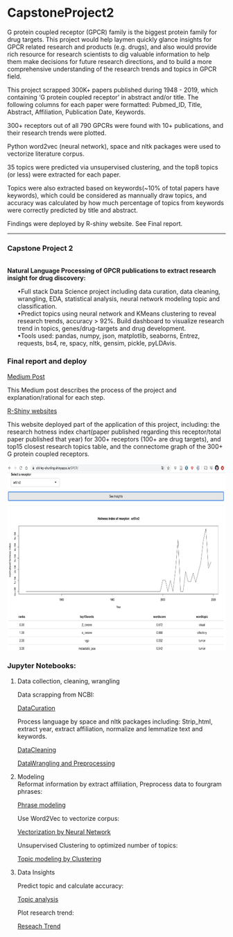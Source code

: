 # CapstoneProject2

G protein coupled receptor (GPCR) family is the biggest protein family for drug targets. This project would help laymen quickly glance insights for GPCR related research and products (e.g. drugs), and also would provide rich resource for research scientists to dig valuable information to help them make decisions for future research directions, and to build a more comprehensive understanding of the research trends and topics in GPCR field.

This project scrapped 300K+ papers published during 1948 - 2019, which containing ‘G protein coupled receptor’ in abstract and/or title. The following columns for each paper were formatted: 
Pubmed_ID, Title, Abstract, Affiliation, Publication Date, Keywords.

300+ receptors out of all 790 GPCRs were found with 10+ publications, and their research trends were plotted. 

Python word2vec (neural network), space and nltk packages were used to vectorize literature corpus.

35 topics were predicted via unsupervised clustering, and the top8 topics (or less) were extracted for each paper.

Topics were also extracted based on keywords(~10% of total papers have keywords), which could be considered as mannually draw topics, and accuracy was calculated by how much percentage of topics from keywords were correctly predicted by title and abstract. 

Findings were deployed by R-shiny website. See Final report.

***
<div class="span5 alert alert-info">
<h3>Capstone Project 2</h3>
<br/>
<b>Natural Language Processing of GPCR publications to extract research insight for drug discovery:</b> <ol>
•Full stack Data Science project including data curation, data cleaning, wrangling, EDA, statistical analysis, neural network modeling topic and classification.
<br/>
•Predict topics using neural network and KMeans clustering to reveal research trends, accuracy > 92%. Build dashboard to visualize research trend in topics, genes/drug-targets and drug development.
<br/>
•Tools used: pandas, numpy, json, matplotlib, seaborns, Entrez, requests, bs4, re, spacy, nltk, gensim,  pickle, pyLDAvis.
</div>


### Final report and deploy
[Medium Post](https://medium.com/@shunling.guo/gpcr-research-trends-fb827144da02)

This Medium post describes the process of the project and explanation/rational for each step.

[R-Shiny websites](https://shirley-shunling.shinyapps.io/GPCR/)

This website deployed part of the application of this project, including: the research hotness index chart(paper published regarding this receptor/total paper published that year) for 300+ receptors (100+ are drug targets), and top15 closest research topics table, and the connectome graph of the 300+ G protein coupled receptors.

<img src="R/Rshiny.png" width="790" height="430">

### Jupyter Notebooks:
<ol>

<li> Data collection, cleaning, wrangling </div>

Data scrapping from NCBI:

[DataCuration](https://github.com/Shunling/CapstoneProjects/blob/master/NaturalLanguageProcessingGPCR/DataCollection.ipynb)


Process language by space and nltk packages including: Strip_html, extract year, extract affiliation, normalize and lemmatize text and keywords.

[DataCleaning](https://github.com/Shunling/CapstoneProjects/blob/master/NaturalLanguageProcessingGPCR/DataCleaning.ipynb)

[DataWrangling and Preprocessing](https://github.com/Shunling/CapstoneProjects/blob/master/NaturalLanguageProcessingGPCR/DataPreprocessing.ipynb)


<li> Modeling </li>
Reformat information by extract affiliation, Preprocess data to fourgram phrases:

[Phrase modeling](https://github.com/Shunling/CapstoneProjects/blob/master/NaturalLanguageProcessingGPCR/FourgramPhrases_Text.ipynb)

Use Word2Vec to vectorize corpus:

[Vectorization by Neural Network](https://github.com/Shunling/CapstoneProjects/blob/master/NaturalLanguageProcessingGPCR/WordVecterization_Word2Vec.ipynb)

Unsupervised Clustering to optimized number of topics:

[Topic modeling by Clustering](https://github.com/Shunling/CapstoneProjects/blob/master/NaturalLanguageProcessingGPCR/Clustering.ipynb)


<li> Data Insights </li>

Predict topic and calculate accuracy:

[Topic analysis](https://github.com/Shunling/CapstoneProjects/blob/master/NaturalLanguageProcessingGPCR/TopicPrediction.ipynb)

Plot research trend:

[Reseach Trend](https://github.com/Shunling/CapstoneProjects/blob/master/NaturalLanguageProcessingGPCR/ResearchTrend.ipynb)
